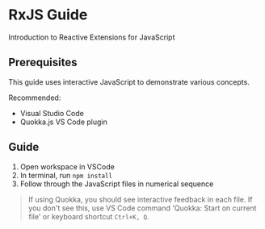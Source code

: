 # RxJS Guide

Introduction to Reactive Extensions for JavaScript

## Prerequisites

This guide uses interactive JavaScript to demonstrate various concepts.

Recommended:
- Visual Studio Code
- Quokka.js VS Code plugin

## Guide

1. Open workspace in VSCode
1. In terminal, run `npm install`
1. Follow through the JavaScript files in numerical sequence

> If using Quokka, you should see interactive feedback in each file. If you don't see this, use VS Code command 'Quokka: Start on current file' or keyboard shortcut `Ctrl+K, Q`.
